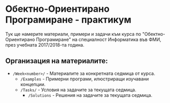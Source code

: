 # Обектно-Ориентирано Програмиране - практикум

Тук ще намерите материали, примери и задачи към курса по "Обектно-Ориентирано Програмиране" на специалност
Информатика във ФМИ, през учебната 2017/2018-та година.

## Организация на материалите:
   * `/Week<number>/` - Материалите за конкретната седмица от курса.
       * `/Examples`  - Примерни програми, илюстриращи изучавани концепции.
       * `/Tasks/`    - Условия на задачите за текущата седмица.
           * `/Solutions` - Решения на задачите за текущата седмица.


